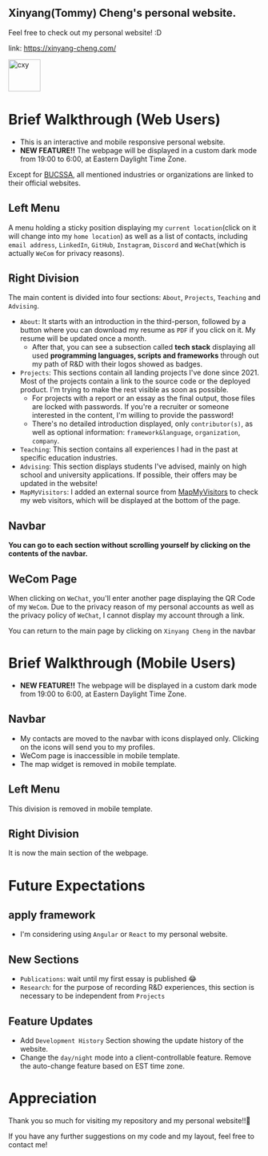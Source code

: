 ## Xinyang(Tommy) Cheng's personal website.
Feel free to check out my personal website! :D

link: https://xinyang-cheng.com/

<img width="64" alt="cxy" src="https://github.com/TommyCheng023/TommyCheng023.github.io/assets/115842289/650c326f-8dcf-4992-a970-590b6773839d">

# Brief Walkthrough (Web Users)
- This is an interactive and mobile responsive personal website. 
- **NEW FEATURE!!** The webpage will be displayed in a custom dark mode from 19:00 to 6:00, at Eastern Daylight Time Zone.

Except for [BUCSSA](https://www.bucssa.org/), all mentioned industries or organizations are linked to their official websites.
## Left Menu
A menu holding a sticky position displaying my `current location`(click on it will change into my `home location`) as well as a list of contacts, including `email address`, `LinkedIn`, `GitHub`, `Instagram`, `Discord` and `WeChat`(which is actually `WeCom` for privacy reasons).

## Right Division
The main content is divided into four sections: `About`, `Projects`, `Teaching` and `Advising`.

- `About`: It starts with an introduction in the third-person, followed by a button where you can download my resume as `PDF` if you click on it. My resume will be updated once a month.
  - After that, you can see a subsection called **tech stack** displaying all used **programming languages, scripts and frameworks** through out my path of R&D with their logos showed as badges.
- `Projects`: This sections contain all landing projects I've done since 2021. Most of the projects contain a link to the source code or the deployed product. I'm trying to make the rest visible as soon as possible.
  - For projects with a report or an essay as the final output, those files are locked with passwords. If you're a recruiter or someone interested in the content, I'm willing to provide the password!
  - There's no detailed introduction displayed, only `contributor(s)`, as well as optional information: `framework&language`, `organization`, `company`.
- `Teaching`: This section contains all experiences I had in the past at specific education industries.
- `Advising`: This section displays students I've advised, mainly on high school and university applications. If possible, their offers may be updated in the website!
- `MapMyVisitors`: I added an external source from [MapMyVisitors](https://mapmyvisitors.com/) to check my web visitors, which will be displayed at the bottom of the page. 
## Navbar
**You can go to each section without scrolling yourself by clicking on the contents of the navbar.**

## WeCom Page
When clicking on `WeChat`, you'll enter another page displaying the QR Code of my `WeCom`. Due to the privacy reason of my personal accounts as well as the privacy policy of `WeChat`, I cannot display my account through a link.

You can return to the main page by clicking on `Xinyang Cheng` in the navbar

# Brief Walkthrough (Mobile Users)
- **NEW FEATURE!!** The webpage will be displayed in a custom dark mode from 19:00 to 6:00, at Eastern Daylight Time Zone.

## Navbar
- My contacts are moved to the navbar with icons displayed only. Clicking on the icons will send you to my profiles.
- WeCom page is inaccessible in mobile template.
- The map widget is removed in mobile template.


## Left Menu
This division is removed in mobile template.

## Right Division
It is now the main section of the webpage.

# Future Expectations
## apply framework
- I'm considering using `Angular` or `React` to my personal website.

## New Sections
- `Publications`: wait until my first essay is published 😂
- `Research`: for the purpose of recording R&D experiences, this section is necessary to be independent from `Projects`

## Feature Updates
- Add `Development History` Section showing the update history of the website.
- Change the `day/night` mode into a client-controllable feature. Remove the auto-change feature based on EST time zone.

# Appreciation
Thank you so much for visiting my repository and my personal website!!🙏

If you have any further suggestions on my code and my layout, feel free to contact me!
